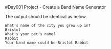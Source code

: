 #Day001 Project - Create a Band Name Generator

The output should be identical as below.

```Welcome to the Band Name Generator
What's name of the city you grew up in?
Bristol
What's your pet's name?
Rabbit
Your band name could be Bristol Rabbit
